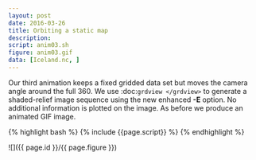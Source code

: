 ```yaml
---
layout: post
date: 2016-03-26
title: Orbiting a static map
description:
script: anim03.sh
figure: anim03.gif
data: [Iceland.nc, ]
---
```


Our third animation keeps a fixed gridded data set but moves the camera
angle around the full 360. We use
:doc:`grdview </grdview>` to generate a shaded-relief
image sequence using the new enhanced **-E** option. No additional
information is plotted on the image. As before we produce an animated
GIF image.

{% highlight bash %}
{% include {{page.script}} %}
{% endhighlight %}

![]({{ page.id }}/{{ page.figure }})
